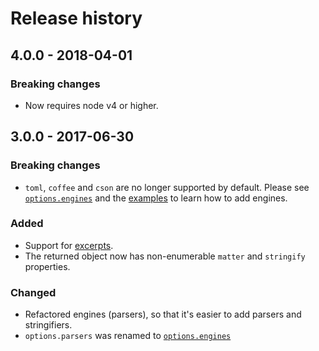 # Release history

## 4.0.0 - 2018-04-01

### Breaking changes

- Now requires node v4 or higher.


## 3.0.0 - 2017-06-30

### Breaking changes

- `toml`, `coffee` and `cson` are no longer supported by default. Please see [`options.engines`](README.md#optionsengines) and the [examples](./examples) to learn how to add engines.

### Added

- Support for [excerpts](README.md#optionsexcerpt).
- The returned object now has non-enumerable `matter` and `stringify` properties.

### Changed

- Refactored engines (parsers), so that it's easier to add parsers and stringifiers.
- `options.parsers` was renamed to [`options.engines`](README.md#optionsengines)

